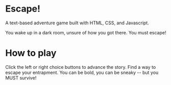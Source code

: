 # Escape!
A text-based adventure game built with HTML, CSS, and Javascript.

You wake up in a dark room, unsure of how you got there. You must escape!

# How to play
Click the left or right choice buttons to advance the story. Find a way to escape your entrapment. You can be bold, you can be sneaky -- but you MUST survive!
